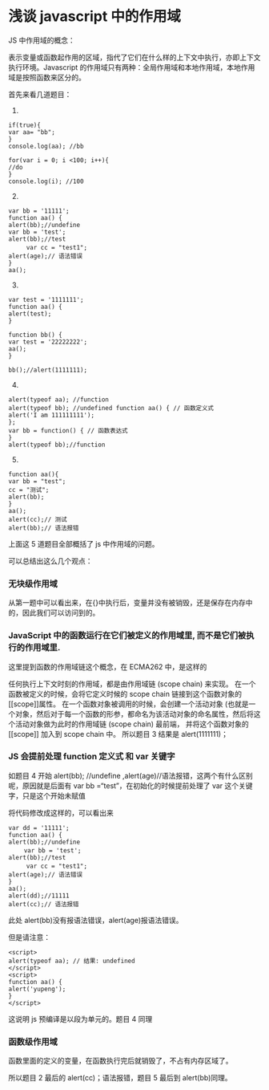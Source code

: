 # 浅谈 javascript 中的作用域

JS 中作用域的概念： 

表示变量或函数起作用的区域，指代了它们在什么样的上下文中执行，亦即上下文执行环境。Javascript 的作用域只有两种：全局作用域和本地作用域，本地作用域是按照函数来区分的。 

首先来看几道题目： 

1.

```
if(true){   
var aa= "bb";   
}   
console.log(aa); //bb   
  
for(var i = 0; i <100; i++){   
//do   
}   
console.log(i); //100  
```

2.

```
var bb = '11111';   
function aa() {   
alert(bb);//undefine   
var bb = 'test';   
alert(bb);//test   
　　　var cc = "test1";   
alert(age);// 语法错误   
}   
aa();  
```

3.

```
var test = '1111111';   
function aa() {   
alert(test);   
}   
  
function bb() {   
var test = '22222222';   
aa();   
}   
  
bb();//alert(1111111);  
```

4.

```
alert(typeof aa); //function   
alert(typeof bb); //undefined function aa() { // 函数定义式   
alert('I am 111111111');   
};   
var bb = function() { // 函数表达式   
}   
alert(typeof bb);//function  
```

5.

```
function aa(){   
var bb = "test";   
cc = "测试";   
alert(bb);   
}   
aa();   
alert(cc);// 测试   
alert(bb);// 语法报错  
```

上面这 5 道题目全部概括了 js 中作用域的问题。

可以总结出这么几个观点：

### 无块级作用域 

从第一题中可以看出来，在{}中执行后，变量并没有被销毁，还是保存在内存中的，因此我们可以访问到的。 

### JavaScript 中的函数运行在它们被定义的作用域里, 而不是它们被执行的作用域里. 

这里提到函数的作用域链这个概念，在 ECMA262 中，是这样的 

任何执行上下文时刻的作用域，都是由作用域链 (scope chain) 来实现。
在一个函数被定义的时候，会将它定义时候的 scope chain 链接到这个函数对象的[[scope]]属性。 
在一个函数对象被调用的时候，会创建一个活动对象 (也就是一个对象，然后对于每一个函数的形参，都命名为该活动对象的命名属性，然后将这个活动对象做为此时的作用域链 (scope chain) 最前端， 并将这个函数对象的 [[scope]] 加入到 scope chain 中。 
所以题目 3 结果是 alert(1111111)；

### JS 会提前处理 function 定义式 和 var 关键字 

如题目 4 开始 alert(bb); //undefine ,alert(age)//语法报错，这两个有什么区别呢，原因就是后面有 var bb =“test”，在初始化的时候提前处理了 var 这个关键字，只是这个开始未赋值 

将代码修改成这样的，可以看出来 

```
var dd = '11111';   
function aa() {   
alert(bb);//undefine   
　　 var bb = 'test';   
alert(bb);//test   
　　　var cc = "test1";   
alert(age);// 语法错误   
}   
aa();   
alert(dd);//11111   
alert(cc);// 语法报错  
```

此处 alert(bb)没有报语法错误，alert(age)报语法错误。 

但是请注意： 

```
<script>   
alert(typeof aa); // 结果: undefined   
</script>   
<script>   
function aa() {   
alert('yupeng');   
}   
</script>  
```

这说明 js 预编译是以段为单元的。题目 4 同理 

### 函数级作用域 


函数里面的定义的变量，在函数执行完后就销毁了，不占有内存区域了。 

所以题目 2 最后的 alert(cc)；语法报错，题目 5 最后到 alert(bb)同理。